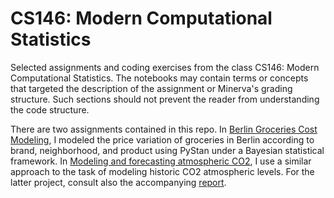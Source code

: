 # CS146: Modern Computational Statistics
Selected assignments and coding exercises from the class CS146: Modern Computational Statistics. The notebooks may contain terms or concepts that targeted the description of the assignment or Minerva's grading structure. Such sections should not prevent the reader from understanding the code structure.

There are two assignments contained in this repo. In [Berlin Groceries Cost Modeling](https://github.com/viniciusmss/CS146-Modern-Computational-Statistics/blob/master/Berlin%20Groceries%20Cost%20Modeling.ipynb), I modeled the price variation of groceries in Berlin according to brand, neighborhood, and product using PyStan under a Bayesian statistical framework. In [Modeling and forecasting atmospheric CO2](https://github.com/viniciusmss/CS146-Modern-Computational-Statistics/blob/master/Modeling%20and%20forecasting%20atmospheric%20CO2.ipynb), I use a similar approach to the task of modeling historic CO2 atmospheric levels. For the latter project, consult also the accompanying [report](https://github.com/viniciusmss/CS146-Modern-Computational-Statistics/blob/master/Modeling%20and%20forecasting%20atmospheric%20CO2.pdf).
